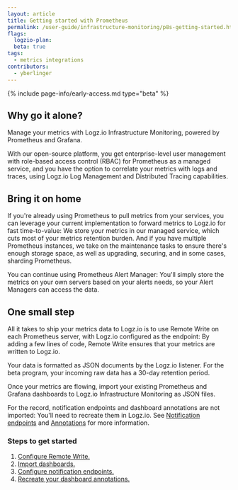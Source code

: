 ```yaml
---
layout: article
title: Getting started with Prometheus 
permalink: /user-guide/infrastructure-monitoring/p8s-getting-started.html
flags:
  logzio-plan: 
  beta: true
tags:
  - metrics integrations
contributors:
  - yberlinger
---
```


{% include page-info/early-access.md type="beta" %} 

## Why go it alone? 
Manage your metrics with Logz.io Infrastructure Monitoring, powered by Prometheus and Grafana.  

With our open-source platform, you get enterprise-level user management with role-based access control (RBAC) for Prometheus as a managed service, and you have the option to correlate your metrics with logs and traces, using Logz.io Log Management and Distributed Tracing capabilities. 

## Bring it on home
If you're already using Prometheus to pull metrics from your services, you can leverage your current implementation to forward metrics to Logz.io for fast time-to-value: We store your metrics in our managed service, which cuts most of your metrics retention burden. And if you have multiple Prometheus instances, we take on the maintenance tasks to ensure there's enough storage space, as well as upgrading, securing, and in some cases, sharding Prometheus.

You can continue using Prometheus Alert Manager: You'll simply store the metrics on your own servers based on your alerts needs, so your Alert Managers can access the data.

## One small step
All it takes to ship your metrics data to Logz.io is to use Remote Write on each Prometheus server, with Logz.io configured as the endpoint: By adding a few lines of code, Remote Write ensures that your metrics are written to Logz.io. 

Your data is formatted as JSON documents by the Logz.io listener. 
For the beta program, your incoming raw data has a 30-day retention period. 

Once your metrics are flowing, import your existing Prometheus and Grafana dashboards to Logz.io Infrastructure Monitoring as JSON files.  

For the record, notification endpoints and dashboard annotations are not imported: You'll need to recreate them in Logz.io.  See [Notification endpoints](/user-guide/integrations/endpoints.html) and [Annotations](/user-guide/infrastructure-monitoring/annotations/) for more information.

 

### Steps to get started
1. <a href ="/user-guide/infrastructure-monitoring/p8s-remote-write#configuring-remote-write-to-logzio)"  target="_blank">Configure Remote Write. 
1. [Import dashboards.](/user-guide/infrastructure-monitoring/p8s-importing-dashbds)
1. [Configure notification endpoints.](/user-guide/integrations/endpoints.html)
1. [Recreate your dashboard annotations.](/user-guide/infrastructure-monitoring/annotations/)

<!-- 
1. Highlight the value: 
Hosted, managed & enterprise grade - Secured, user management etc..
Full system view
Long retention (Will be coming later)
Integrated to the logs management and tracing. 

2. Highlight the simplicity in shipping the metrics as well what it means on their environment:  - They will be able to reduce their retention.
implication from resource standpoint : It will require more CPU and memory
 -->
